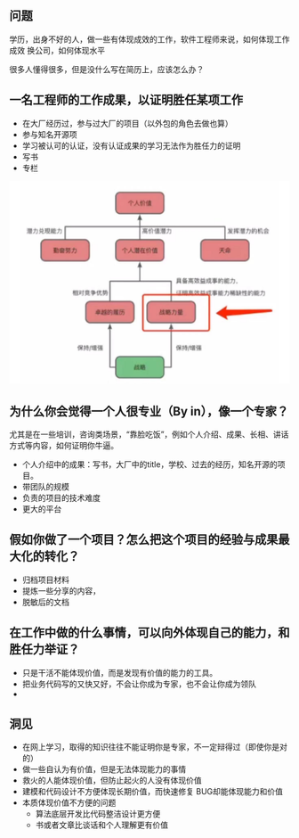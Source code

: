## 问题

学历，出身不好的人，做一些有体现成效的工作，软件工程师来说，如何体现工作成效
换公司，如何体现水平

很多人懂得很多，但是没什么写在简历上，应该怎么办？




## 一名工程师的工作成果，以证明胜任某项工作

- 在大厂经历过，参与过大厂的项目（以外包的角色去做也算）
- 参与知名开源项
- 学习被认可的认证，没有认证成果的学习无法作为胜任力的证明
- 写书
- 专栏


![img.png](img.png)

## 为什么你会觉得一个人很专业（By in），像一个专家？

尤其是在一些培训，咨询类场景，“靠脸吃饭”，例如个人介绍、成果、长相、讲话方式等内容，如何证明你牛逼。

- 个人介绍中的成果：写书，大厂中的title，学校、过去的经历，知名开源的项目。
- 带团队的规模
- 负责的项目的技术难度
- 更大的平台




## 假如你做了一个项目？怎么把这个项目的经验与成果最大化的转化？


- 归档项目材料
- 提炼一些分享的内容，
- 脱敏后的文档


## 在工作中做的什么事情，可以向外体现自己的能力，和胜任力举证？

- 只是干活不能体现价值，而是发现有价值的能力的工具。
- 把业务代码写的又快又好，不会让你成为专家，也不会让你成为领队
- 


## 洞见


- 在网上学习，取得的知识往往不能证明你是专家，不一定辩得过（即使你是对的）
- 做一些自认为有价值，但是无法体现能力的事情
- 救火的人能体现价值，但防止起火的人没有体现价值
- 建模和代码设计不方便体现长期价值，而快速修复 BUG却能体现能力和价值
- 本质体现价值不方便的问题
  - 算法底层开发比代码整洁设计更方便
  - 书或者文章比谈话和个人理解更有价值


